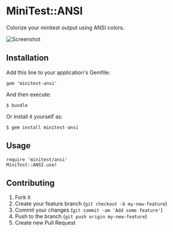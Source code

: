 # MiniTest::ANSI

Colorize your minitest output using ANSI colors.

![Screenshot](https://github.com/zehrizzatti/minitest-ansi/raw/master/images/screenshot.png)

## Installation

Add this line to your application's Gemfile:

    gem 'minitest-ansi'

And then execute:

    $ bundle

Or install it yourself as:

    $ gem install minitest-ansi

## Usage

    require 'minitest/ansi'
    MiniTest::ANSI.use!

## Contributing

1. Fork it
2. Create your feature branch (`git checkout -b my-new-feature`)
3. Commit your changes (`git commit -am 'Add some feature'`)
4. Push to the branch (`git push origin my-new-feature`)
5. Create new Pull Request

